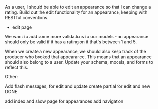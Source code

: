  As a user, I should be able to edit an appearance so that I can change a rating. Build out the edit functionality for an appearance, keeping with RESTful conventions.

 - edit page




We want to add some more validations to our models - an appearance should only be valid if it has a rating on it that's between 1 and 5.


When we create a new appearance, we should also keep track of the producer who booked that appearance. This means that an appearance should also belong to a user. Update your schema, models, and forms to reflect this.


Other:

Add flash messages, for edit and update
create partial for edit and new DONE

add index and show page for appearances
add navigation

